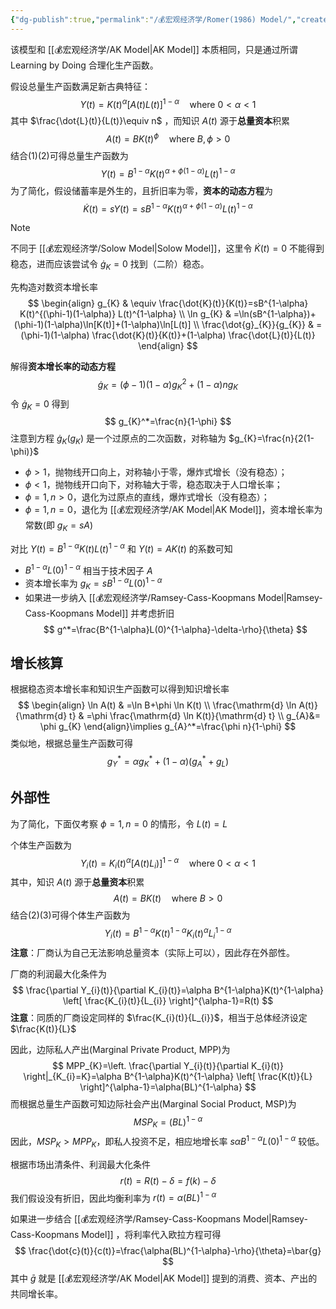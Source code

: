 ```yaml
---
{"dg-publish":true,"permalink":"/💰宏观经济学/Romer(1986) Model/","created":"2024-10-12T10:24:52.000+08:00","updated":"2024-10-12T10:24:52.000+08:00"}
---
```



该模型和 [[💰宏观经济学/AK Model\|AK Model]] 本质相同，只是通过所谓 Learning by Doing 合理化生产函数。

假设总量生产函数满足新古典特征：
$$
Y(t)=K(t)^\alpha [A(t)L(t)]^{1-\alpha} \quad \text{where } 0<\alpha<1 \tag{1}
$$
其中 $\frac{\dot{L}(t)}{L(t)}\equiv n$ ，而知识 $A(t)$ 源于**总量资本**积累
$$
A(t)=BK(t)^{\phi}\quad \text{where } B,\phi>0 \tag{2}
$$
结合(1)(2)可得总量生产函数为
$$
Y(t)=B^{1-\alpha}K(t)^{\alpha+\phi(1-\alpha)}L(t)^{1-\alpha}
$$
为了简化，假设储蓄率是外生的，且折旧率为零，**资本的动态方程**为
$$
\dot{K}(t)=sY(t)=s B^{1-\alpha}K(t)^{\alpha+\phi(1-\alpha)}L(t)^{1-\alpha}
$$
> [!NOTE]
> 不同于 [[💰宏观经济学/Solow Model\|Solow Model]]，这里令 $\dot{K}(t)=0$ 不能得到稳态，进而应该尝试令 $\dot{g}_{K}=0$ 找到（二阶）稳态。

先构造对数资本增长率
$$
\begin{align}
g_{K} & \equiv \frac{\dot{K}(t)}{K(t)}=sB^{1-\alpha} K(t)^{(\phi-1)(1-\alpha)} L(t)^{1-\alpha} \\
\ln g_{K} & =\ln(sB^{1-\alpha})+(\phi-1)(1-\alpha)\ln[K(t)]+(1-\alpha)\ln[L(t)] \\
\frac{\dot{g}_{K}}{g_{K}}  & = (\phi-1)(1-\alpha) \frac{\dot{K}(t)}{K(t)}+(1-\alpha) \frac{\dot{L}(t)}{L(t)}
\end{align}
$$

解得**资本增长率的动态方程**
$$
\dot{g}_{K}=(\phi-1)(1-\alpha)g_{K}^{2}+(1-\alpha)ng_{K}
$$
令 $\dot{g}_{K}=0$ 得到
$$
g_{K}^*=\frac{n}{1-\phi}
$$
注意到方程 $\dot{g}_{K}(g_{K})$ 是一个过原点的二次函数，对称轴为 $g_{K}=\frac{n}{2(1-\phi)}$
- $\phi>1$，抛物线开口向上，对称轴小于零，爆炸式增长（没有稳态）；
- $\phi<1$，抛物线开口向下，对称轴大于零，稳态取决于人口增长率；
- $\phi=1,n>0$，退化为过原点的直线，爆炸式增长（没有稳态）；
- $\phi=1,n=0$，退化为 [[💰宏观经济学/AK Model\|AK Model]]，资本增长率为常数(即 $g_{K}=sA$)

对比 $Y(t)=B^{1-\alpha}K(t)L(t)^{1-\alpha}$ 和 $Y(t)=AK(t)$ 的系数可知
- $B^{1-\alpha}L(0)^{1-\alpha}$ 相当于技术因子 $A$
- 资本增长率为 $g_{K}=sB^{1-\alpha}L(0)^{1-\alpha}$
- 如果进一步纳入 [[💰宏观经济学/Ramsey-Cass-Koopmans Model\|Ramsey-Cass-Koopmans Model]] 并考虑折旧
$$
g^*=\frac{B^{1-\alpha}L(0)^{1-\alpha}-\delta-\rho}{\theta}
$$
## 增长核算

根据稳态资本增长率和知识生产函数可以得到知识增长率
$$
\begin{align}
\ln A(t) & =\ln B+\phi \ln K(t) \\
\frac{\mathrm{d} \ln A(t)}{\mathrm{d} t} & =\phi \frac{\mathrm{d} \ln K(t)}{\mathrm{d} t} \\
g_{A}&= \phi g_{K}  
\end{align}\implies g_{A}^*=\frac{\phi n}{1-\phi}
$$
类似地，根据总量生产函数可得
$$
g_{Y}^*=\alpha g_{K}^*+(1-\alpha)(g_{A}^*+g_{L})
$$
## 外部性

为了简化，下面仅考察 $\phi=1,n=0$ 的情形，令 $L(t)=L$

个体生产函数为
$$
Y_{i}(t)=K_{i}(t)^\alpha [A(t)L_{i})]^{1-\alpha} \quad \text{where } 0<\alpha<1 \tag{3}
$$
其中，知识 $A(t)$ 源于**总量资本**积累
$$
A(t)=BK(t)\quad \text{where } B>0 \tag{2}
$$
结合(2)(3)可得个体生产函数为
$$
Y_{i}(t)=B^{1-\alpha}K(t)^{1-\alpha} K_{i}(t)^\alpha L_{i}^{1-\alpha}
$$
**注意**：厂商认为自己无法影响总量资本（实际上可以），因此存在外部性。

厂商的利润最大化条件为
$$
\frac{\partial Y_{i}(t)}{\partial K_{i}(t)}=\alpha B^{1-\alpha}K(t)^{1-\alpha} \left[ \frac{K_{i}(t)}{L_{i}} \right]^{\alpha-1}=R(t)
$$
**注意**：同质的厂商设定同样的 $\frac{K_{i}(t)}{L_{i}}$，相当于总体经济设定 $\frac{K(t)}{L}$

因此，边际私人产出(Marginal Private Product, MPP)为
$$
MPP_{K}=\left. \frac{\partial Y_{i}(t)}{\partial K_{i}(t)} \right|_{K_{i}=K}=\alpha B^{1-\alpha}K(t)^{1-\alpha} \left[ \frac{K(t)}{L} \right]^{\alpha-1}=\alpha(BL)^{1-\alpha}
$$
而根据总量生产函数可知边际社会产出(Marginal Social Product, MSP)为
$$
MSP_{K}=(BL)^{1-\alpha}
$$
因此，$MSP_{K}>MPP_{K}$，即私人投资不足，相应地增长率 $s\alpha B^{1-\alpha}L(0)^{1-\alpha}$ 较低。

根据市场出清条件、利润最大化条件
$$
r(t)=R(t)-\delta=f(k)-\delta
$$
我们假设没有折旧，因此均衡利率为 $r(t)=\alpha(BL)^{1-\alpha}$

如果进一步结合 [[💰宏观经济学/Ramsey-Cass-Koopmans Model\|Ramsey-Cass-Koopmans Model]] ，将利率代入欧拉方程可得
$$
\frac{\dot{c}(t)}{c(t)}=\frac{\alpha(BL)^{1-\alpha}-\rho}{\theta}=\bar{g}
$$
其中 $\bar{g}$ 就是 [[💰宏观经济学/AK Model\|AK Model]] 提到的消费、资本、产出的共同增长率。